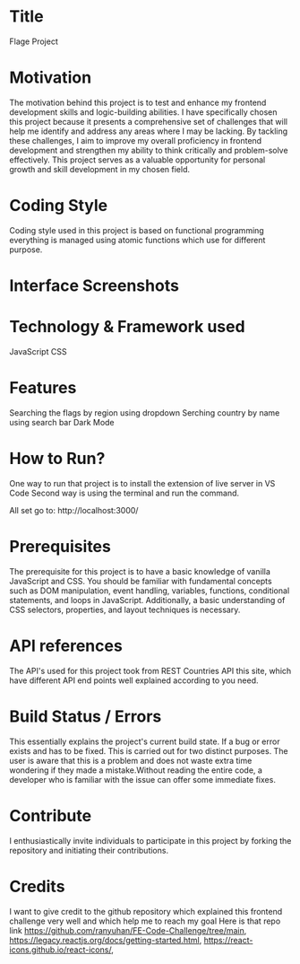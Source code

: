 # Title
Flage Project
# Motivation
The motivation behind this project is to test and enhance my frontend development skills and logic-building abilities. I have specifically chosen this project because it presents a comprehensive set of challenges that will help me identify and address any areas where I may be lacking. By tackling these challenges, I aim to improve my overall proficiency in frontend development and strengthen my ability to think critically and problem-solve effectively. This project serves as a valuable opportunity for personal growth and skill development in my chosen field.
# Coding Style
Coding style used in this project is based on functional programming everything is managed using atomic functions which use for different purpose.
# Interface Screenshots

# Technology & Framework used
 JavaScript
 CSS
# Features
Searching the flags by region using dropdown
Serching country by name using search bar
Dark Mode 
# How to Run?
One way to run that project is to install the extension of live server in VS Code
Second way is using the terminal and run the command.

All set go to:
http://localhost:3000/
# Prerequisites
The prerequisite for this project is to have a basic knowledge of vanilla JavaScript and CSS. You should be familiar with fundamental concepts such as DOM manipulation, event handling, variables, functions, conditional statements, and loops in JavaScript. Additionally, a basic understanding of CSS selectors, properties, and layout techniques is necessary. 
# API references
The API's used for this project took from REST Countries API this site, which have different API end points well explained according to you need.
# Build Status / Errors
This essentially explains the project's current build state. If a bug or error exists and has to be fixed. This is carried out for two distinct purposes. The user is aware that this is a problem and does not waste extra time wondering if they made a mistake.Without reading the entire code, a developer who is familiar with the issue can offer some immediate fixes.
# Contribute
I enthusiastically invite individuals to participate in this project by forking the repository and initiating their contributions.
# Credits
I want to give credit to the github repository which explained this frontend challenge very well and which help me to reach my goal Here is that repo link https://github.com/ranyuhan/FE-Code-Challenge/tree/main, https://legacy.reactjs.org/docs/getting-started.html, https://react-icons.github.io/react-icons/,

